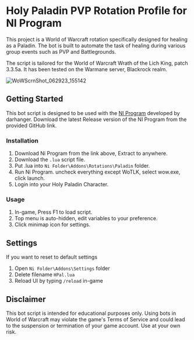 # Holy Paladin PVP Rotation Profile for NI Program

This project is a World of Warcraft rotation specifically designed for healing as a Paladin. The bot is built to automate the task of healing during various group events such as PVP and Battlegrounds. 

The script is tailored for the World of Warcraft Wrath of the Lich King, patch 3.3.5a. It has been tested on the Warmane server, Blackrock realm.

![WoWScrnShot_062923_155142](https://github.com/nelbin4/ni-holypala/assets/20941975/a61da6fd-a512-4b58-883e-e8b3942cb931)



## Getting Started

This bot script is designed to be used with the [NI Program](https://github.com/darhanger/ni) developed by darhanger. 
Download the latest Release version of the NI Program from the provided GitHub link.

### Installation

1. Download Ni Program from the link above, Extract to anywhere.
2. Download the `.lua` script file.
3. Put .lua into `Ni Folder\Addons\Rotations\Paladin` folder.
4. Run Ni Program. uncheck everything except WoTLK, select wow.exe, click launch.
5. Login into your Holy Paladin Character.

### Usage

1.  In-game, Press F1 to load script.
2.  Top menu is auto-hidden, edit variables to your preference.
3.  Click minimap icon for settings.

## Settings

If you want to reset to default settings
1. Open `Ni Folder\Addons\Settings` folder
2. Delete filename `HPal.lua`
3. Reload UI by typing `/reload` in-game

## Disclaimer

This bot script is intended for educational purposes only. Using bots in World of Warcraft may violate the game's Terms of Service and could lead to the suspension or termination of your game account. Use at your own risk.
